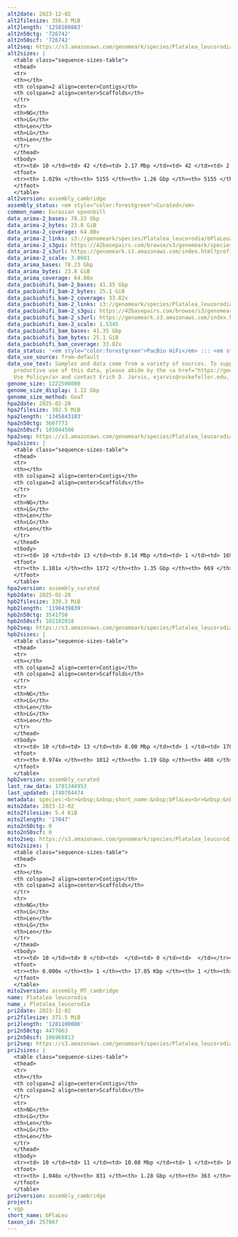 ```yaml
---
alt2date: 2023-12-02
alt2filesize: 356.3 MiB
alt2length: '1258160883'
alt2n50ctg: '726742'
alt2n50scf: '726742'
alt2seq: https://s3.amazonaws.com/genomeark/species/Platalea_leucorodia/bPlaLeu2/assembly_cambridge/bPlaLeu2.alt.asm.20231202.fasta.gz
alt2sizes: |
  <table class="sequence-sizes-table">
  <thead>
  <tr>
  <th></th>
  <th colspan=2 align=center>Contigs</th>
  <th colspan=2 align=center>Scaffolds</th>
  </tr>
  <tr>
  <th>NG</th>
  <th>LG</th>
  <th>Len</th>
  <th>LG</th>
  <th>Len</th>
  </tr>
  </thead>
  <tbody>
  <tr><td> 10 </td><td> 42 </td><td> 2.17 Mbp </td><td> 42 </td><td> 2.17 Mbp </td></tr><tr><td> 20 </td><td> 114 </td><td> 1.42 Mbp </td><td> 114 </td><td> 1.42 Mbp </td></tr><tr><td> 30 </td><td> 212 </td><td> 1.11 Mbp </td><td> 212 </td><td> 1.11 Mbp </td></tr><tr><td> 40 </td><td> 336 </td><td> 0.89 Mbp </td><td> 336 </td><td> 0.89 Mbp </td></tr><tr style="background-color:#cccccc;"><td> 50 </td><td> 490 </td><td> 0.73 Mbp </td><td> 490 </td><td> 0.73 Mbp </td></tr><tr><td> 60 </td><td> 677 </td><td> 0.59 Mbp </td><td> 677 </td><td> 0.59 Mbp </td></tr><tr><td> 70 </td><td> 911 </td><td> 440.36 Kbp </td><td> 911 </td><td> 440.36 Kbp </td></tr><tr><td> 80 </td><td> 1241 </td><td> 309.38 Kbp </td><td> 1241 </td><td> 309.38 Kbp </td></tr><tr><td> 90 </td><td> 1763 </td><td> 173.12 Kbp </td><td> 1763 </td><td> 173.12 Kbp </td></tr><tr><td> 100 </td><td> 3297 </td><td> 33.29 Kbp </td><td> 3297 </td><td> 33.29 Kbp </td></tr></tbody>
  <tfoot>
  <tr><th> 1.029x </th><th> 5155 </th><th> 1.26 Gbp </th><th> 5155 </th><th> 1.26 Gbp </th></tr>
  </tfoot>
  </table>
alt2version: assembly_cambridge
assembly_status: <em style="color:forestgreen">Curated</em>
common_name: Eurasian spoonbill
data_arima-2_bases: 78.23 Gbp
data_arima-2_bytes: 23.8 GiB
data_arima-2_coverage: 64.00x
data_arima-2_links: s3://genomeark/species/Platalea_leucorodia/bPlaLeu2/genomic_data/arima/<br>
data_arima-2_s3gui: https://42basepairs.com/browse/s3/genomeark/species/Platalea_leucorodia/bPlaLeu2/genomic_data/arima/
data_arima-2_s3url: https://genomeark.s3.amazonaws.com/index.html?prefix=species/Platalea_leucorodia/bPlaLeu2/genomic_data/arima/
data_arima-2_scale: 3.0601
data_arima_bases: 78.23 Gbp
data_arima_bytes: 23.8 GiB
data_arima_coverage: 64.00x
data_pacbiohifi_bam-2_bases: 41.35 Gbp
data_pacbiohifi_bam-2_bytes: 25.1 GiB
data_pacbiohifi_bam-2_coverage: 33.82x
data_pacbiohifi_bam-2_links: s3://genomeark/species/Platalea_leucorodia/bPlaLeu2/genomic_data/pacbio_hifi/<br>
data_pacbiohifi_bam-2_s3gui: https://42basepairs.com/browse/s3/genomeark/species/Platalea_leucorodia/bPlaLeu2/genomic_data/pacbio_hifi/
data_pacbiohifi_bam-2_s3url: https://genomeark.s3.amazonaws.com/index.html?prefix=species/Platalea_leucorodia/bPlaLeu2/genomic_data/pacbio_hifi/
data_pacbiohifi_bam-2_scale: 1.5345
data_pacbiohifi_bam_bases: 41.35 Gbp
data_pacbiohifi_bam_bytes: 25.1 GiB
data_pacbiohifi_bam_coverage: 33.82x
data_status: '<em style="color:forestgreen">PacBio HiFi</em> ::: <em style="color:forestgreen">Arima</em>'
data_use_source: from-default
data_use_text: Samples and data come from a variety of sources. To support fair and
  productive use of this data, please abide by the <a href="https://genome10k.soe.ucsc.edu/data-use-policies/">Data
  Use Policy</a> and contact Erich D. Jarvis, ejarvis@rockefeller.edu, with any questions.
genome_size: 1222500000
genome_size_display: 1.22 Gbp
genome_size_method: GoaT
hpa2date: 2025-02-28
hpa2filesize: 382.5 MiB
hpa2length: '1345843103'
hpa2n50ctg: 3667773
hpa2n50scf: 103044566
hpa2seq: https://s3.amazonaws.com/genomeark/species/Platalea_leucorodia/bPlaLeu2/assembly_curated/bPlaLeu2.hap1.cur.20250228.fasta.gz
hpa2sizes: |
  <table class="sequence-sizes-table">
  <thead>
  <tr>
  <th></th>
  <th colspan=2 align=center>Contigs</th>
  <th colspan=2 align=center>Scaffolds</th>
  </tr>
  <tr>
  <th>NG</th>
  <th>LG</th>
  <th>Len</th>
  <th>LG</th>
  <th>Len</th>
  </tr>
  </thead>
  <tbody>
  <tr><td> 10 </td><td> 13 </td><td> 8.14 Mbp </td><td> 1 </td><td> 169.23 Mbp </td></tr><tr><td> 20 </td><td> 29 </td><td> 6.89 Mbp </td><td> 2 </td><td> 133.58 Mbp </td></tr><tr><td> 30 </td><td> 49 </td><td> 5.69 Mbp </td><td> 3 </td><td> 128.51 Mbp </td></tr><tr><td> 40 </td><td> 73 </td><td> 4.52 Mbp </td><td> 4 </td><td> 128.45 Mbp </td></tr><tr style="background-color:#cccccc;"><td> 50 </td><td> 103 </td><td style="background-color:#88ff88;"> 3.67 Mbp </td><td> 5 </td><td style="background-color:#88ff88;"> 103.04 Mbp </td></tr><tr><td> 60 </td><td> 140 </td><td> 2.98 Mbp </td><td> 6 </td><td> 94.71 Mbp </td></tr><tr><td> 70 </td><td> 185 </td><td> 2.45 Mbp </td><td> 8 </td><td> 73.81 Mbp </td></tr><tr><td> 80 </td><td> 243 </td><td> 1.86 Mbp </td><td> 10 </td><td> 52.14 Mbp </td></tr><tr><td> 90 </td><td> 321 </td><td> 1.33 Mbp </td><td> 12 </td><td> 25.39 Mbp </td></tr><tr><td> 100 </td><td> 459 </td><td> 0.60 Mbp </td><td> 20 </td><td> 10.22 Mbp </td></tr></tbody>
  <tfoot>
  <tr><th> 1.101x </th><th> 1372 </th><th> 1.35 Gbp </th><th> 669 </th><th> 1.35 Gbp </th></tr>
  </tfoot>
  </table>
hpa2version: assembly_curated
hpb2date: 2025-02-28
hpb2filesize: 339.3 MiB
hpb2length: '1190439839'
hpb2n50ctg: 3541750
hpb2n50scf: 102182018
hpb2seq: https://s3.amazonaws.com/genomeark/species/Platalea_leucorodia/bPlaLeu2/assembly_curated/bPlaLeu2.hap2.cur.20250228.fasta.gz
hpb2sizes: |
  <table class="sequence-sizes-table">
  <thead>
  <tr>
  <th></th>
  <th colspan=2 align=center>Contigs</th>
  <th colspan=2 align=center>Scaffolds</th>
  </tr>
  <tr>
  <th>NG</th>
  <th>LG</th>
  <th>Len</th>
  <th>LG</th>
  <th>Len</th>
  </tr>
  </thead>
  <tbody>
  <tr><td> 10 </td><td> 13 </td><td> 8.00 Mbp </td><td> 1 </td><td> 170.52 Mbp </td></tr><tr><td> 20 </td><td> 30 </td><td> 6.60 Mbp </td><td> 2 </td><td> 132.03 Mbp </td></tr><tr><td> 30 </td><td> 50 </td><td> 5.51 Mbp </td><td> 3 </td><td> 129.12 Mbp </td></tr><tr><td> 40 </td><td> 75 </td><td> 4.38 Mbp </td><td> 4 </td><td> 127.77 Mbp </td></tr><tr style="background-color:#cccccc;"><td> 50 </td><td> 107 </td><td style="background-color:#88ff88;"> 3.54 Mbp </td><td> 5 </td><td style="background-color:#88ff88;"> 102.18 Mbp </td></tr><tr><td> 60 </td><td> 146 </td><td> 2.61 Mbp </td><td> 6 </td><td> 86.69 Mbp </td></tr><tr><td> 70 </td><td> 200 </td><td> 1.98 Mbp </td><td> 8 </td><td> 60.16 Mbp </td></tr><tr><td> 80 </td><td> 275 </td><td> 1.32 Mbp </td><td> 11 </td><td> 24.30 Mbp </td></tr><tr><td> 90 </td><td> 416 </td><td> 0.56 Mbp </td><td> 20 </td><td> 8.23 Mbp </td></tr><tr><td> 100 </td><td> 0 </td><td>  </td><td> 0 </td><td>  </td></tr></tbody>
  <tfoot>
  <tr><th> 0.974x </th><th> 1012 </th><th> 1.19 Gbp </th><th> 408 </th><th> 1.19 Gbp </th></tr>
  </tfoot>
  </table>
hpb2version: assembly_curated
last_raw_data: 1701344953
last_updated: 1740704474
metadata: species:<br>&nbsp;&nbsp;short_name:&nbsp;bPlaLeu<br>&nbsp;&nbsp;name:&nbsp;Platalea&nbsp;leucorodia<br>&nbsp;&nbsp;taxon_id:&nbsp;257867<br>&nbsp;&nbsp;common_name:&nbsp;Eurasian&nbsp;spoonbill<br>&nbsp;&nbsp;order:<br>&nbsp;&nbsp;&nbsp;&nbsp;name:&nbsp;Pelecaniformes<br>&nbsp;&nbsp;family:<br>&nbsp;&nbsp;&nbsp;&nbsp;name:&nbsp;Threskiornithidae<br>&nbsp;&nbsp;individuals:<br>&nbsp;&nbsp;&nbsp;&nbsp;-&nbsp;short_name:&nbsp;bPlaLeu2<br>&nbsp;&nbsp;&nbsp;&nbsp;&nbsp;&nbsp;biosample_id:&nbsp;SAMEA112468120<br>&nbsp;&nbsp;&nbsp;&nbsp;&nbsp;&nbsp;sex:&nbsp;female<br>&nbsp;&nbsp;genome_size:&nbsp;1222500000<br>&nbsp;&nbsp;genome_size_method:&nbsp;GoaT<br>&nbsp;&nbsp;project:&nbsp;[&nbsp;vgp&nbsp;]<br>
mito2date: 2023-12-02
mito2filesize: 5.4 KiB
mito2length: '17047'
mito2n50ctg: 0
mito2n50scf: 0
mito2seq: https://s3.amazonaws.com/genomeark/species/Platalea_leucorodia/bPlaLeu2/assembly_MT_cambridge/bPlaLeu2.MT.20231202.fasta.gz
mito2sizes: |
  <table class="sequence-sizes-table">
  <thead>
  <tr>
  <th></th>
  <th colspan=2 align=center>Contigs</th>
  <th colspan=2 align=center>Scaffolds</th>
  </tr>
  <tr>
  <th>NG</th>
  <th>LG</th>
  <th>Len</th>
  <th>LG</th>
  <th>Len</th>
  </tr>
  </thead>
  <tbody>
  <tr><td> 10 </td><td> 0 </td><td>  </td><td> 0 </td><td>  </td></tr><tr><td> 20 </td><td> 0 </td><td>  </td><td> 0 </td><td>  </td></tr><tr><td> 30 </td><td> 0 </td><td>  </td><td> 0 </td><td>  </td></tr><tr><td> 40 </td><td> 0 </td><td>  </td><td> 0 </td><td>  </td></tr><tr style="background-color:#cccccc;"><td> 50 </td><td> 0 </td><td style="background-color:#ff8888;">  </td><td> 0 </td><td style="background-color:#ff8888;">  </td></tr><tr><td> 60 </td><td> 0 </td><td>  </td><td> 0 </td><td>  </td></tr><tr><td> 70 </td><td> 0 </td><td>  </td><td> 0 </td><td>  </td></tr><tr><td> 80 </td><td> 0 </td><td>  </td><td> 0 </td><td>  </td></tr><tr><td> 90 </td><td> 0 </td><td>  </td><td> 0 </td><td>  </td></tr><tr><td> 100 </td><td> 0 </td><td>  </td><td> 0 </td><td>  </td></tr></tbody>
  <tfoot>
  <tr><th> 0.000x </th><th> 1 </th><th> 17.05 Kbp </th><th> 1 </th><th> 17.05 Kbp </th></tr>
  </tfoot>
  </table>
mito2version: assembly_MT_cambridge
name: Platalea leucorodia
name_: Platalea_leucorodia
pri2date: 2023-12-02
pri2filesize: 371.5 MiB
pri2length: '1281100086'
pri2n50ctg: 4477063
pri2n50scf: 106968813
pri2seq: https://s3.amazonaws.com/genomeark/species/Platalea_leucorodia/bPlaLeu2/assembly_cambridge/bPlaLeu2.pri.asm.20231202.fasta.gz
pri2sizes: |
  <table class="sequence-sizes-table">
  <thead>
  <tr>
  <th></th>
  <th colspan=2 align=center>Contigs</th>
  <th colspan=2 align=center>Scaffolds</th>
  </tr>
  <tr>
  <th>NG</th>
  <th>LG</th>
  <th>Len</th>
  <th>LG</th>
  <th>Len</th>
  </tr>
  </thead>
  <tbody>
  <tr><td> 10 </td><td> 11 </td><td> 10.08 Mbp </td><td> 1 </td><td> 169.45 Mbp </td></tr><tr><td> 20 </td><td> 25 </td><td> 8.29 Mbp </td><td> 2 </td><td> 133.64 Mbp </td></tr><tr><td> 30 </td><td> 41 </td><td> 6.94 Mbp </td><td> 3 </td><td> 128.24 Mbp </td></tr><tr><td> 40 </td><td> 60 </td><td> 5.71 Mbp </td><td> 4 </td><td> 115.50 Mbp </td></tr><tr style="background-color:#cccccc;"><td> 50 </td><td> 85 </td><td style="background-color:#88ff88;"> 4.48 Mbp </td><td> 5 </td><td style="background-color:#88ff88;"> 106.97 Mbp </td></tr><tr><td> 60 </td><td> 115 </td><td> 3.66 Mbp </td><td> 6 </td><td> 102.49 Mbp </td></tr><tr><td> 70 </td><td> 153 </td><td> 2.92 Mbp </td><td> 8 </td><td> 74.41 Mbp </td></tr><tr><td> 80 </td><td> 201 </td><td> 2.22 Mbp </td><td> 10 </td><td> 52.47 Mbp </td></tr><tr><td> 90 </td><td> 267 </td><td> 1.48 Mbp </td><td> 14 </td><td> 14.84 Mbp </td></tr><tr><td> 100 </td><td> 388 </td><td> 0.59 Mbp </td><td> 26 </td><td> 4.26 Mbp </td></tr></tbody>
  <tfoot>
  <tr><th> 1.048x </th><th> 831 </th><th> 1.28 Gbp </th><th> 363 </th><th> 1.28 Gbp </th></tr>
  </tfoot>
  </table>
pri2version: assembly_cambridge
project:
- vgp
short_name: bPlaLeu
taxon_id: 257867
---
```

